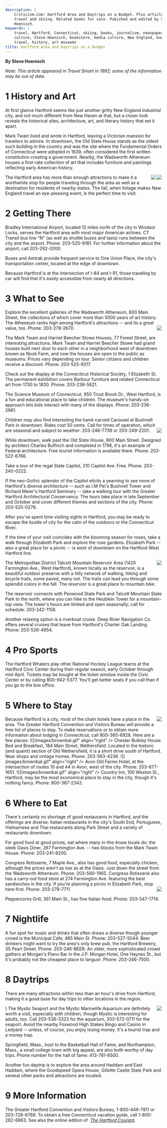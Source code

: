 ```yaml
---
description: |
    Criticism.Com: Hartford Area and Daytrips on a Budget. Plus articles on
    travel and skiing. Related books for sale. Pubished and edited by Steve
    Hoenisch.
keywords: |
    travel, Hartford, Connecticut, skiing, books, journalism, newspapers,
    culture, Steve Hoenisch, bookstore, media culture, New England, budget
    travel, history, art museums
title: Hartford Area and Daytrips on a Budget
---
```



**By Steve Hoenisch**


_Note: This article appeared in Travel Smart in 1992; some of the  information may be out of date._

1 History and Art
=====================



At first glance Hartford seems like just another gritty New
England industrial city, and not much different from New Haven at
that, but a closer look reveals the historical sites, architecture, art,
and literary history that set it apart.





Mark Twain lived and wrote in Hartford, leaving a Victorian mansion for
travelers to admire. In downtown, the Old State House stands as the
oldest such building in the country and was the site where the
Fundamental Orders of Connecticut were adopted in 1639, often considered
the first written constitution creating a government. Nearby, the
Wadsworth Atheneum houses a first-rate collection of art that includes
furniture and paintings reflecting early American history.





<img src="/images/0920256279.gif" align="right" />
<img src="/images/0609801694.gif" align="right" /> The
Hartford area has more than enough attractions to make it a worthwhile
stop for people traveling through the area as well as a destination for
residents of nearby states. The fall, when foliage makes New England
travel an eye-pleasing event, is the perfect time to visit.

















2 Getting There
===================



Bradley International Airport, located 12 miles north of the city in
Windsor Locks, serves the Hartford area with most major American
airlines. CT Transit bus line "N" (as well as shuttle buses and taxis)
runs between the city and the airport. Phone: 203-525-9181. For further
information about the airport, call 203-292-2000.





Buses and Amtrak provide frequent service to One Union Place, the city's
transportation center, located at the edge of downtown.





Because Hartford is at the intersection of I-84 and I-91, those
traveling by car will find that it's easily accessible from nearly all
directions.

















3 What to See
=================



Explore the excellent galleries of the Wadsworth Atheneum, 600 Main
Street, the collections of which cover more than 5000 years of art
history. The Atheneum ranks high among Hartford's attractions -- and its
a great value, too. Phone:
203-278-2670.<img src="/images/0394758374.gif" align="right" />





The Mark Twain and Harriet Beecher Stowe Houses, 77 Forest Street, are
interesting attractions. Mark Twain and Harriet Beecher Stowe had grand
houses built next door to each other in a neighborhood west of downtown
known as Nook Farm, and now the houses are open to the public as
museums. Prices vary depending on tour. Senior citizens and children
receive a discount. Phone: 203-525-9317.





Check out the display at the Connecticut Historical Society, 1 Elizabeth
St. The permanent exhibition covers Barbour furniture and related
Connecticut art from 1730 to 1830. Phone: 203-236-5621.





The Science Museum of Connecticut, 950 Trout Brook Dr., West Hartford,
is a fun and educational place to take children. The museum's hands-on
approach lets kids interact with many of the displays. Phone:
203-236-2961.





Children may also find interesting the hand-carved Carousel at Bushnell
Park in downtown. Rides cost 50 cents. Call for times of operation,
which are seasonal and subject to
weather:<img src="/images/0881504386.gif" align="right" /> 
203-246-7739 or 203-249-2201.





While downtown, walk past the Old State House, 800 Main Street. Designed
by architect Charles Bulfinch and completed in 1796, it's an example of
Federal architecture. Free tourist information is available there.
Phone: 203-522-6766.





Take a tour of the regal State Capitol, 210 Capitol Ave. Free. Phone:
203-240-0222.





If the neo-Gothic splendor of the Capitol elicits a yearning to see more
of Hartford's diverse architecture -- such as I.M Pei's Bushnell Tower
and Richard Meier's Hartford Seminary -- take a walking tour with the
Greater Hartford Architectural Conservancy. The tours take place in late
September and October and cover different themes and sections of the
city. Phone: 203-525-0279.





After you've spent time visiting sights in Hartford, you may be ready to
escape the bustle of city for the calm of the outdoors or the
Connecticut River.





If the time of your visit coincides with the blooming season for roses,
take a walk through Elizabeth Park and explore the rose gardens.
Elizabeth Park -- also a great place for a picnic -- is west of downtown
on the Hartford-West Hartford line.





<img src="/images/088150355X.gif" align="right" />The
Metropolitan District Talcott Mountain Reservoir Area (1420 Farmington
Ave., West Hartford), known locally as the reservoir, is a beautiful
outdoor preserve with a hilly network of walking, hiking and bicycle
trails, some paved, many not. The trails can lead you through some
splendid colors in the fall. The reservior is a great place to mountain
bike.





The reservoir connects with Penwood State Park and Talcott Mountain
State Park to the north, where you can hike to the Heublein Tower for a
mountain-top view. The tower's hours are limited and open seasonally;
call for schedule: 203-242-1158.





Another relaxing option is a riverboat cruise. Deep River Navigation Co.
offers several cruises that leave from Hartford's Charter Oak Landing.
Phone: 203-526-4954.

















4 Pro Sports
================



The Hartford Whalers play other National Hockey League teams at the
Hartford Civic Center during their regular season, early October through
mid-April. Tickets may be bought at the ticket window inside the Civic
Center or by calling 800-942-5377. You'll get better seats if you call
than if you go to the box office.

















5 Where to Stay
===================





<img src="/images/0312195613.gif" align="right" />Because
Hartford is a city, most of the chain hotels have a place in the area.
The Greater Hartford Convention and Visitors Bureau will provide a free
list of places to stay. To make reservations or to obtain more
information about lodging in Connecticut, call 800-365-6928. Here are a
few places: ![](images/brownbal.gif" align="right" /> Chester
Bulkley House Bed and Breakfast, 184 Main Street, Wethersfield. Located
in the historic (and quaint) section of Old Wethersfield, it is a short
drive south of Hartford. Near shops and vintage homes. Phone:
203-563-4236. ![](images/brownbal.gif" align="right" /> Avon Old
Farms Hotel, at the intersection of routes 10 and 44 in Avon, west of
the city. Phone: 203-677-1651. ![](images/brownbal.gif" align="right" /> Country Inn, 100 Weston St., Hartford, may be the most
economical place to stay in the city, though it's nothing fancy. Phone:
800-367-2342.

















6 Where to Eat
==================



There's certainly no shortage of good restaurants in Hartford, and the
offerings are diverse: Italian restaurants in the city's South End,
Portuguese, Vietnamese and Thai restaurants along Park Street and a
variety of restaurants downtown.





For good food at good prices, eat where many in-the-know locals do: the
sleek Oasis Diner, 267 Farmington Ave. -- two blocks from the Mark Twain
House. Phone: 203-241-8200.





Congress Rotisserie, 7 Maple Ave., also has good food, especially
chicken, although the prices aren't as low as at the Oasis. Just down
the street from the Wadsworth Atheneum. Phone: 203-560-1965. Congress
Rotisserie also has a carry-out food store at 274 Farmington Ave.
featuring the best sandwiches in the city. If you're planning a picnic
in Elizabeth Park, stop here<img src="/images/1878239007.gif" align="right" />
first. Phone: 203-278-7711.





Peppercorns Grill, 361 Main St., has fine Italian food. Phone:
203-547-1714.

















7 Nightlife
===============



A fun spot for music and drinks that often draws a diverse though
younger crowd is the Municipal Cafe, 485 Main St. Phone: 203-527-5044.
Beer drinkers might want to try the area's only brew pub, the Hartford
Brewery, 35 Pearl Street. Phone: 203-246-BEER. An older, more
sophisticated crowd gathers at Morgan's Piano Bar in the J.P. Morgan
Hotel, One Haynes St., but it's probably not the cheapest place to
languor. Phone: 203-246-7500.

















8 Daytrips
==============



There are many attractions within less than an hour's drive from
Hartford, making it a good base for day trips to other locations in the
region.





<img src="/images/076270585X.jpg" align="right" />) The
Mystic Seaport and the Mystic Marinelife Aquarium are definitely worth a
visit, especially with children, though Mystic is interesting for
adults, too. Call 203-536-3323 for the aquarium, 203-572-0711 for the
seaport. Avoid the nearby Foxwood High Stakes Bingo and Casino in
Ledyard -- unless, of course, you enjoy losing money. It's a tourist
trap and a money trap.





Springfield, Mass., host to the Basketball Hall of Fame, and
Northampton, Mass., a small college town with big appeal, are also both
worthy of day trips. Phone number for the hall of fame: 413-781-6500.





Another fun daytrip is to explore the area around Haddam and East
Haddam, where the Goodspeed Opera House, Gillette Castle State Park and
several other parks and attractions are located.

















9 More Information
======================



The Greater Hartford Convention and Visitors Bureau, 1-800-446-7811 or
203-728-6789. To obtain a free Connecticut vacation guide, call
1-800-282-6863. See also the online edition of  [*The Hartford
Courant*](http://www.hartfordcourant.com).

